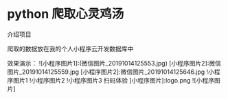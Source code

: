 # python 爬取心灵鸡汤 
介绍项目

爬取的数据放在我的个人小程序云开发数据库中

效果演示：
![小程序图片1]:(微信图片_20191014125553.jpg)
[小程序图片2]:微信图片_20191014125559.jpg
[小程序图片2]:微信图片_20191014125646.jpg
!小程序图片1
!小程序图片2
!小程序图片3
扫码体验
[小程序图片]:logo.png
![小程序图片]











